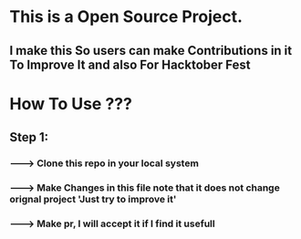 # This is a Open Source Project.
## I make this So users can make Contributions in it To Improve It and also For Hacktober Fest


#  How To Use ???

## Step 1:
### ---> Clone this repo in your local system
### ---> Make Changes in this file note that it does not change orignal project 'Just try to improve it'
### ---> Make pr, I will accept it if I find it usefull


